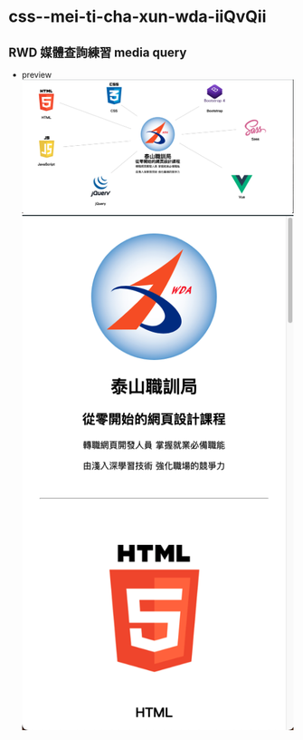 # css--mei-ti-cha-xun-wda-iiQvQii
## RWD 媒體查詢練習 media query
- preview
![image](https://github.com/wdaweb/css--mei-ti-cha-xun-wda-iiQvQii/blob/master/media-lg-preview.png)
![image](https://github.com/wdaweb/css--mei-ti-cha-xun-wda-iiQvQii/blob/master/media-preview.png)
